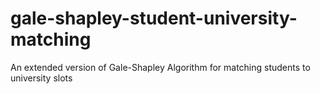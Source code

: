 # gale-shapley-student-university-matching
An extended version of Gale-Shapley Algorithm for matching students to university slots
